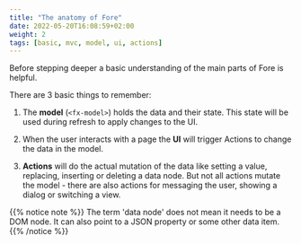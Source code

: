 ```yaml
---
title: "The anatomy of Fore"
date: 2022-05-20T16:08:59+02:00
weight: 2
tags: [basic, mvc, model, ui, actions]
---
```


Before stepping deeper a basic understanding of the main parts of Fore is helpful.


There are 3 basic things to remember:
1. The **model** (`<fx-model>`) holds the data and their state. This state
will be used during refresh to apply changes to the UI.

1. When the user interacts with a page the **UI** will trigger Actions to change
the data in the model. 

1. **Actions** will do the actual mutation of the data like setting a value, replacing, inserting or
deleting a data node. But not all actions mutate the model - there are also actions
for messaging the user, showing a dialog or switching a view.

{{% notice note %}}
The term 'data node' does not mean it needs to be a DOM node. It can also point 
to a JSON property or some other data item.
{{% /notice %}}

